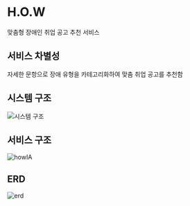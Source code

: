 # H.O.W
맞춤형 장애인 취업 공고 추천 서비스

## 서비스 차별성
자세한 문항으로 장애 유형을 카테고리화하여 맞춤 취업 공고를 추천함

## 시스템 구조
![시스템 구조](https://github.com/user-attachments/assets/dbab85bb-1317-4016-8885-29cb784ee330)

## 서비스 구조
![howIA](https://github.com/user-attachments/assets/e2d163e4-5c83-49ba-9ad3-0388b6863852)

## ERD
![erd](https://github.com/user-attachments/assets/ab394c29-32f9-43e3-97c7-7c7cd798f72d)

